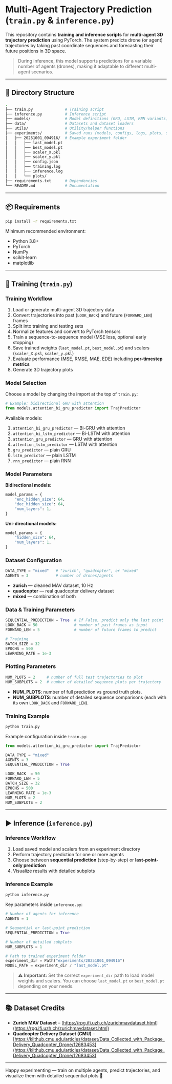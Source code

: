 # Multi-Agent Trajectory Prediction (`train.py` & `inference.py`)

This repository contains **training and inference scripts** for **multi-agent 3D trajectory prediction** using PyTorch. The system predicts drone (or agent) trajectories by taking past coordinate sequences and forecasting their future positions in 3D space.

> During inference, this model supports predictions for a variable number of agents (drones), making it adaptable to different multi-agent scenarios.

---

## 📂 Directory Structure

```bash
.
├── train.py              # Training script
├── inference.py          # Inference script
├── models/               # Model definitions (GRU, LSTM, RNN variants)
├── data/                 # Datasets and dataset loaders
├── utils/                # Utility/helper functions
├── experiments/          # Saved runs (models, configs, logs, plots, scalers)
│   ├── 20251001_094916/  # Example experiment folder
│   │   ├── last_model.pt
│   │   ├── best_model.pt
│   │   ├── scaler_X.pkl
│   │   ├── scaler_y.pkl
│   │   ├── config.json
│   │   ├── training.log
│   │   ├── inference.log
│   │   └── plots/
├── requirements.txt      # Dependencies
└── README.md             # Documentation
```

---

## 📦 Requirements

```bash
pip install -r requirements.txt
```

Minimum recommended environment:

* Python 3.8+
* PyTorch
* NumPy
* scikit-learn
* matplotlib

---

## 🔁 Training (`train.py`)

### Training Workflow

1. Load or generate multi-agent 3D trajectory data
2. Convert trajectories into past (`LOOK_BACK`) and future (`FORWARD_LEN`) frames
3. Split into training and testing sets
4. Normalize features and convert to PyTorch tensors
5. Train a sequence-to-sequence model (MSE loss, optional early stopping)
6. Save trained weights (`last_model.pt`, `best_model.pt`) and scalers (`scaler_X.pkl`, `scaler_y.pkl`)
7. Evaluate performance (MSE, RMSE, MAE, EDE) including **per-timestep metrics**
8. Generate 3D trajectory plots

### Model Selection

Choose a model by changing the import at the top of `train.py`:

```python
# Example: bidirectional GRU with attention
from models.attention_bi_gru_predictor import TrajPredictor
```

Available models:

1. `attention_bi_gru_predictor` — Bi-GRU with attention
2. `attention_bi_lstm_predictor` — Bi-LSTM with attention
3. `attention_gru_predictor` — GRU with attention
4. `attention_lstm_predictor` — LSTM with attention
5. `gru_predictor` — plain GRU
6. `lstm_predictor` — plain LSTM
7. `rnn_predictor` — plain RNN

### Model Parameters

**Bidirectional models:**

```python
model_params = {
    "enc_hidden_size": 64,
    "dec_hidden_size": 64,
    "num_layers": 1,
}
```

**Uni-directional models:**

```python
model_params = {
    "hidden_size": 64,
    "num_layers": 1,
}
```

### Dataset Configuration

```python
DATA_TYPE = "mixed"   # "zurich", "quadcopter", or "mixed"
AGENTS = 3            # number of drones/agents
```

* **zurich** — cleaned MAV dataset, 10 Hz
* **quadcopter** — real quadcopter delivery dataset
* **mixed** — combination of both

### Data & Training Parameters

```python
SEQUENTIAL_PREDICTION = True  # If False, predict only the last point
LOOK_BACK = 50                # number of past frames as input
FORWARD_LEN = 5               # number of future frames to predict

# Training
BATCH_SIZE = 32
EPOCHS = 500
LEARNING_RATE = 1e-3
```

### Plotting Parameters

```python
NUM_PLOTS = 2     # number of full test trajectories to plot
NUM_SUBPLOTS = 2  # number of detailed sequence plots per trajectory
```

* **NUM_PLOTS**: number of full prediction vs ground truth plots.
* **NUM_SUBPLOTS**: number of detailed sequence comparisons (each with its own `LOOK_BACK` and `FORWARD_LEN`).

### Training Example

```bash
python train.py
```

Example configuration inside `train.py`:

```python
from models.attention_bi_gru_predictor import TrajPredictor

DATA_TYPE = "mixed"
AGENTS = 3
SEQUENTIAL_PREDICTION = True

LOOK_BACK  = 50
FORWARD_LEN = 5
BATCH_SIZE = 32
EPOCHS = 500
LEARNING_RATE = 1e-3
NUM_PLOTS = 2
NUM_SUBPLOTS = 2
```

---

## ▶️ Inference (`inference.py`)

### Inference Workflow

1. Load saved model and scalers from an experiment directory
2. Perform trajectory prediction for one or more agents
3. Choose between **sequential prediction** (step-by-step) or **last-point-only prediction**
4. Visualize results with detailed subplots

### Inference Example

```bash
python inference.py
```

Key parameters inside `inference.py`:

```python
# Number of agents for inference
AGENTS = 1

# Sequential or last-point prediction
SEQUENTIAL_PREDICTION = True

# Number of detailed subplots
NUM_SUBPLOTS = 1

# Path to trained experiment folder
experiment_dir = Path("experiments/20251001_094916")
MODEL_PATH = experiment_dir / "last_model.pt"
```

> ⚠️ **Important:** Set the correct `experiment_dir` path to load model weights and scalers.
> You can choose `last_model.pt` or `best_model.pt` depending on your needs.

---

## 📚 Dataset Credits

* **Zurich MAV Dataset** – [https://rpg.ifi.uzh.ch/zurichmavdataset.html](https://rpg.ifi.uzh.ch/zurichmavdataset.html)
* **Quadcopter Delivery Dataset (CMU)** – [https://kilthub.cmu.edu/articles/dataset/Data_Collected_with_Package_Delivery_Quadcopter_Drone/12683453](https://kilthub.cmu.edu/articles/dataset/Data_Collected_with_Package_Delivery_Quadcopter_Drone/12683453)

---

Happy experimenting — train on multiple agents, predict trajectories, and visualize them with detailed sequential plots 🚀

